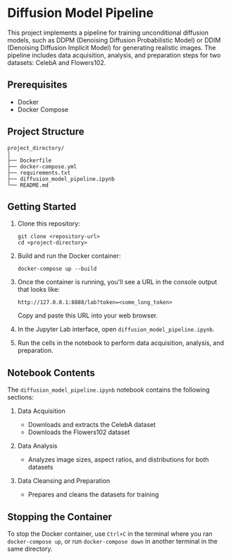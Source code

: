 # Diffusion Model Pipeline

This project implements a pipeline for training unconditional diffusion models, such as DDPM (Denoising Diffusion Probabilistic Model) or DDIM (Denoising Diffusion Implicit Model) for generating realistic images. The pipeline includes data acquisition, analysis, and preparation steps for two datasets: CelebA and Flowers102.

## Prerequisites

- Docker
- Docker Compose

## Project Structure

```
project_directory/
│
├── Dockerfile
├── docker-compose.yml
├── requirements.txt
├── diffusion_model_pipeline.ipynb
└── README.md
```

## Getting Started

1. Clone this repository:
   ```
   git clone <repository-url>
   cd <project-directory>
   ```

2. Build and run the Docker container:
   ```
   docker-compose up --build
   ```

3. Once the container is running, you'll see a URL in the console output that looks like:
   ```
   http://127.0.0.1:8888/lab?token=<some_long_token>
   ```
   Copy and paste this URL into your web browser.

4. In the Jupyter Lab interface, open `diffusion_model_pipeline.ipynb`.

5. Run the cells in the notebook to perform data acquisition, analysis, and preparation.

## Notebook Contents

The `diffusion_model_pipeline.ipynb` notebook contains the following sections:

1. Data Acquisition
   - Downloads and extracts the CelebA dataset
   - Downloads the Flowers102 dataset

2. Data Analysis
   - Analyzes image sizes, aspect ratios, and distributions for both datasets

3. Data Cleansing and Preparation
   - Prepares and cleans the datasets for training

## Stopping the Container

To stop the Docker container, use `Ctrl+C` in the terminal where you ran `docker-compose up`, or run `docker-compose down` in another terminal in the same directory.

